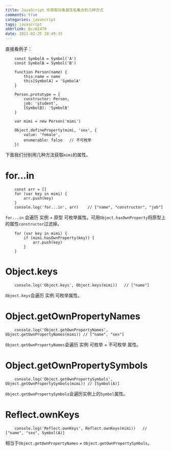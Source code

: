 ```yaml
---
title: JavaScript 中获取对象属性名集合的几种方式
comments: true
categories: javascript
tags: javascript
abbrlink: 8cc82479
date: 2021-02-25 20:49:15
---
```


直接看例子：
```
    const SymbolA = Symbol('A')
    const SymbolB = Symbol('B')

    function Person(name) {
        this.name = name
        this[SymbolA] = 'SymbolA'
    }

    Person.prototype = {
        constructor: Person,
        job: 'student',
        [SymbolB]: 'SymbolB'
    }

    var mimi = new Person('mimi')

    Object.defineProperty(mimi, 'sex', {
        value: 'female',
        enumerable: false   // 不可枚举
    })
```
下面我们分别用几种方法获取`mimi`的属性。  

# for...in

```
    const arr = []
    for (var key in mimi) {
        arr.push(key)
    }
    console.log('for...in', arr)    // ["name", "constructor", "job"]
```
`for...in` 会遍历 实例 + 原型 可枚举属性。可用`Object.hasOwnProperty`将原型上的属性`constructor`过滤掉。
```
    for (var key in mimi) {
        if (mimi.hasOwnProperty(key)) {
            arr.push(key)
        }
    }
```

# Object.keys
```
    console.log('Object.keys', Object.keys(mimi))   // ["name"]
```
`Object.keys`会遍历 实例 可枚举属性。  

# Object.getOwnPropertyNames
```
    console.log('Object.getOwnPropertyNames', Object.getOwnPropertyNames(mimi)) // ["name", "sex"]
```
`Object.getOwnPropertyNames`会遍历 实例 可枚举 + 不可枚举 属性。  

# Object.getOwnPropertySymbols
```
    console.log('Object.getOwnPropertySymbols', Object.getOwnPropertySymbols(mimi)) // [Symbol(A)]
```
`Object.getOwnPropertySymbols`会遍历实例上的`Symbol`属性。  

# Reflect.ownKeys
```
    console.log('Reflect.ownKeys', Reflect.ownKeys(mimi))   // ["name", "sex", Symbol(A)]
```
相当于`Object.getOwnPropertyNames` + `Object.getOwnPropertySymbols`。  



